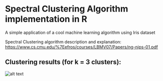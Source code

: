# Spectral Clustering Algorithm implementation in R

A simple application of a cool machine learning algorithm using Iris dataset

Spectral Clustering algorithm description and explanation: https://www.cs.cmu.edu/%7Eefros/courses/LBMV07/Papers/ng-nips-01.pdf


## Clustering results (for k = 3 clusters): 

![alt text](https://raw.githubusercontent.com/jonyddev/SpectralClustering-Algorithm/master/img/pw-pl.png)
